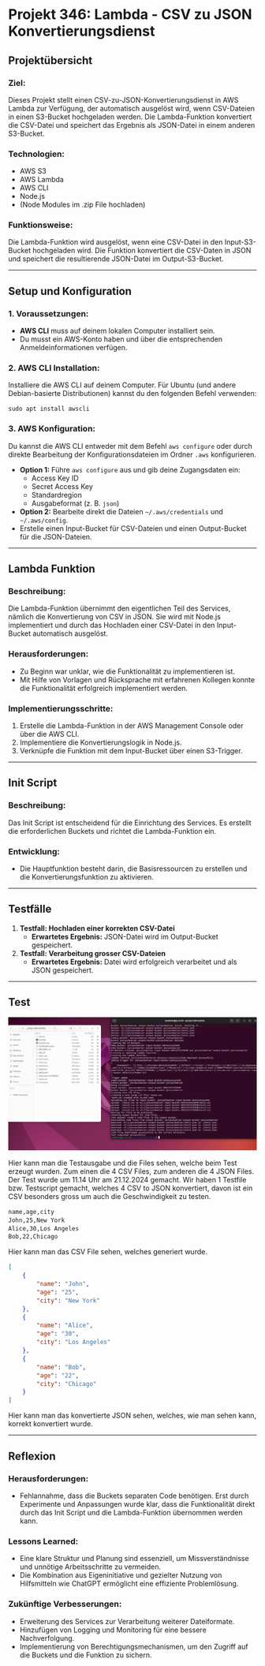 # Projekt 346: Lambda - CSV zu JSON Konvertierungsdienst

## **Projektübersicht**

### **Ziel**:

Dieses Projekt stellt einen CSV-zu-JSON-Konvertierungsdienst in AWS Lambda zur Verfügung, der automatisch ausgelöst wird, wenn CSV-Dateien in einen S3-Bucket hochgeladen werden. Die Lambda-Funktion konvertiert die CSV-Datei und speichert das Ergebnis als JSON-Datei in einem anderen S3-Bucket.

### **Technologien:**

- AWS S3
- AWS Lambda
- AWS CLI
- Node.js
- (Node Modules im .zip File hochladen)

### **Funktionsweise:**

Die Lambda-Funktion wird ausgelöst, wenn eine CSV-Datei in den Input-S3-Bucket hochgeladen wird. Die Funktion konvertiert die CSV-Daten in JSON und speichert die resultierende JSON-Datei im Output-S3-Bucket.

---

## **Setup und Konfiguration**

### **1. Voraussetzungen:**

- **AWS CLI** muss auf deinem lokalen Computer installiert sein.
- Du musst ein AWS-Konto haben und über die entsprechenden Anmeldeinformationen verfügen.

### **2. AWS CLI Installation:**

Installiere die AWS CLI auf deinem Computer. Für Ubuntu (und andere Debian-basierte Distributionen) kannst du den folgenden Befehl verwenden:

```
sudo apt install awscli
```

### **3. AWS Konfiguration:**

Du kannst die AWS CLI entweder mit dem Befehl `aws configure` oder durch direkte Bearbeitung der Konfigurationsdateien im Ordner `.aws` konfigurieren.

- **Option 1:** Führe `aws configure` aus und gib deine Zugangsdaten ein:
    - Access Key ID
    - Secret Access Key
    - Standardregion
    - Ausgabeformat (z. B. `json`)
- **Option 2:** Bearbeite direkt die Dateien `~/.aws/credentials` und `~/.aws/config`.
- Erstelle einen Input-Bucket für CSV-Dateien und einen Output-Bucket für die JSON-Dateien.

---

## **Lambda Funktion**

### **Beschreibung:**

Die Lambda-Funktion übernimmt den eigentlichen Teil des Services, nämlich die Konvertierung von CSV in JSON. Sie wird mit Node.js implementiert und durch das Hochladen einer CSV-Datei in den Input-Bucket automatisch ausgelöst.

### **Herausforderungen:**

- Zu Beginn war unklar, wie die Funktionalität zu implementieren ist.
- Mit Hilfe von Vorlagen und Rücksprache mit erfahrenen Kollegen konnte die Funktionalität erfolgreich implementiert werden.

### **Implementierungsschritte:**

1. Erstelle die Lambda-Funktion in der AWS Management Console oder über die AWS CLI.
2. Implementiere die Konvertierungslogik in Node.js.
3. Verknüpfe die Funktion mit dem Input-Bucket über einen S3-Trigger.

---

## **Init Script**

### **Beschreibung:**

Das Init Script ist entscheidend für die Einrichtung des Services. Es erstellt die erforderlichen Buckets und richtet die Lambda-Funktion ein.

### **Entwicklung:**

- Die Hauptfunktion besteht darin, die Basisressourcen zu erstellen und die Konvertierungsfunktion zu aktivieren.

---

## **Testfälle**

1. **Testfall: Hochladen einer korrekten CSV-Datei**
    - **Erwartetes Ergebnis:** JSON-Datei wird im Output-Bucket gespeichert.
2. **Testfall: Verarbeitung grosser CSV-Dateien**
    - **Erwartetes Ergebnis:** Datei wird erfolgreich verarbeitet und als JSON gespeichert.

---

## Test

![image.png](image.png)

Hier kann man die Testausgabe und die Files sehen, welche beim Test erzeugt wurden. Zum einen die 4 CSV Files, zum anderen die 4 JSON Files. Der Test wurde um 11.14 Uhr am 21.12.2024 gemacht. Wir haben 1 Testfile bzw. Testscript gemacht, welches 4 CSV to JSON konvertiert, davon ist ein CSV besonders gross um auch die Geschwindigkeit zu testen.

```html
name,age,city
John,25,New York
Alice,30,Los Angeles
Bob,22,Chicago
```

Hier kann man das CSV File sehen, welches generiert wurde.

```json
[
    {
        "name": "John",
        "age": "25",
        "city": "New York"
    },
    {
        "name": "Alice",
        "age": "30",
        "city": "Los Angeles"
    },
    {
        "name": "Bob",
        "age": "22",
        "city": "Chicago"
    }
]
```

Hier kann man das konvertierte JSON sehen, welches, wie man sehen kann, korrekt konvertiert wurde.

---

## **Reflexion**

### **Herausforderungen:**

- Fehlannahme, dass die Buckets separaten Code benötigen. Erst durch Experimente und Anpassungen wurde klar, dass die Funktionalität direkt durch das Init Script und die Lambda-Funktion übernommen werden kann.

### **Lessons Learned:**

- Eine klare Struktur und Planung sind essenziell, um Missverständnisse und unnötige Arbeitsschritte zu vermeiden.
- Die Kombination aus Eigeninitiative und gezielter Nutzung von Hilfsmitteln wie ChatGPT ermöglicht eine effiziente Problemlösung.

### **Zukünftige Verbesserungen:**

- Erweiterung des Services zur Verarbeitung weiterer Dateiformate.
- Hinzufügen von Logging und Monitoring für eine bessere Nachverfolgung.
- Implementierung von Berechtigungsmechanismen, um den Zugriff auf die Buckets und die Funktion zu sichern.